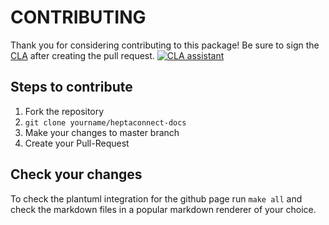 # CONTRIBUTING

Thank you for considering contributing to this package! Be sure to sign the [CLA](./cla.md) after creating the pull request. [![CLA assistant](https://cla-assistant.io/readme/badge/HEPTACOM/heptaconnect-docs)](https://cla-assistant.io/HEPTACOM/heptaconnect-docs)


## Steps to contribute

1. Fork the repository
2. `git clone yourname/heptaconnect-docs`
3. Make your changes to master branch
5. Create your Pull-Request


## Check your changes

To check the plantuml integration for the github page run `make all` and check the markdown files in a popular markdown renderer of your choice.

